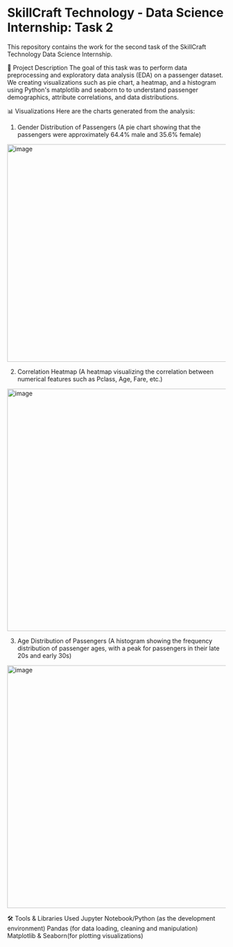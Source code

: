 # SkillCraft Technology - Data Science Internship: Task 2
This repository contains the work for the second task of the SkillCraft Technology Data Science Internship.

📝 Project Description
The goal of this task was to perform data preprocessing and exploratory data analysis (EDA) on a passenger dataset. 
We creating visualizations such as pie chart, a heatmap, and a histogram using Python's matplotlib and seaborn to to understand passenger demographics, attribute correlations, and data distributions.

📊 Visualizations
Here are the charts generated from the analysis:

1. Gender Distribution of Passengers
(A pie chart showing that the passengers were approximately 64.4% male and 35.6% female)
<img width="646" height="501" alt="image" src="https://github.com/user-attachments/assets/1f260122-f23d-474f-aedf-f31df4e2aca0" />

2. Correlation Heatmap
(A heatmap visualizing the correlation between numerical features such as Pclass, Age, Fare, etc.)
<img width="781" height="558" alt="image" src="https://github.com/user-attachments/assets/192e2abc-e70a-4b8b-ae61-271736e902f9" />

3. Age Distribution of Passengers
(A histogram showing the frequency distribution of passenger ages, with a peak for passengers in their late 20s and early 30s)
<img width="691" height="559" alt="image" src="https://github.com/user-attachments/assets/a89cf32e-3a77-4a0a-a272-be5d959dfac9" />


🛠️ Tools & Libraries Used
Jupyter Notebook/Python (as the development environment)
Pandas (for data loading, cleaning and manipulation)
Matplotlib & Seaborn(for plotting visualizations)
